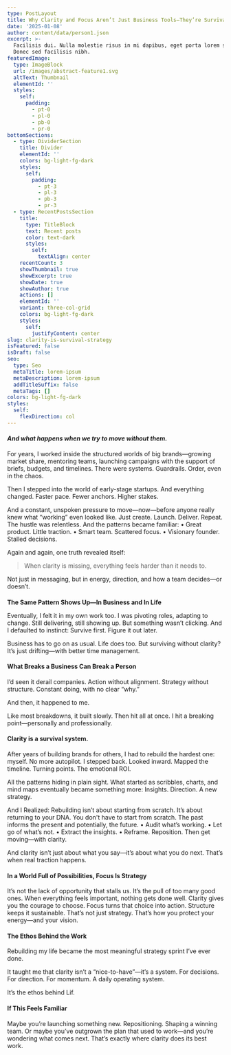 ```yaml
---
type: PostLayout
title: Why Clarity and Focus Aren’t Just Business Tools—They’re Survival Strategies
date: '2025-01-08'
author: content/data/person1.json
excerpt: >-
  Facilisis dui. Nulla molestie risus in mi dapibus, eget porta lorem semper.
  Donec sed facilisis nibh.
featuredImage:
  type: ImageBlock
  url: /images/abstract-feature1.svg
  altText: Thumbnail
  elementId: ''
  styles:
    self:
      padding:
        - pt-0
        - pl-0
        - pb-0
        - pr-0
bottomSections:
  - type: DividerSection
    title: Divider
    elementId: ''
    colors: bg-light-fg-dark
    styles:
      self:
        padding:
          - pt-3
          - pl-3
          - pb-3
          - pr-3
  - type: RecentPostsSection
    title:
      type: TitleBlock
      text: Recent posts
      color: text-dark
      styles:
        self:
          textAlign: center
    recentCount: 3
    showThumbnail: true
    showExcerpt: true
    showDate: true
    showAuthor: true
    actions: []
    elementId: ''
    variant: three-col-grid
    colors: bg-light-fg-dark
    styles:
      self:
        justifyContent: center
slug: clarity-is-survival-strategy
isFeatured: false
isDraft: false
seo:
  type: Seo
  metaTitle: lorem-ipsum
  metaDescription: lorem-ipsum
  addTitleSuffix: false
  metaTags: []
colors: bg-light-fg-dark
styles:
  self:
    flexDirection: col
---
```

#### *And what happens when we try to move without them.*

For years, I worked inside the structured worlds of big brands—growing market share, mentoring teams, launching campaigns with the support of briefs, budgets, and timelines.
There were systems. Guardrails. Order, even in the chaos.

Then I stepped into the world of early-stage startups. And everything changed.
Faster pace. Fewer anchors. Higher stakes.

And a constant, unspoken pressure to move—now—before anyone really knew what “working” even looked like.
Just create. Launch. Deliver. Repeat.
The hustle was relentless. And the patterns became familiar:
•	Great product. Little traction.
•	Smart team. Scattered focus.
•	Visionary founder. Stalled decisions.

Again and again, one truth revealed itself:

> When clarity is missing, everything feels harder than it needs to.

Not just in messaging, but in energy, direction, and how a team decides—or doesn’t.

####

**The Same Pattern Shows Up—In Business and In Life**

Eventually, I felt it in my own work too. I was pivoting roles, adapting to change. Still delivering, still showing up. But something wasn’t clicking.
And I defaulted to instinct: Survive first. Figure it out later.

Business has to go on as usual. Life does too.
But surviving without clarity? It’s just drifting—with better time management.

#### **What Breaks a Business Can Break a Person**

I’d seen it derail companies. Action without alignment. Strategy without structure. Constant doing, with no clear “why.”


And then, it happened to me. 

Like most breakdowns, it built slowly. Then hit all at once.
I hit a breaking point—personally and professionally.


#### **Clarity is a survival system.**


After years of building brands for others, I had to rebuild the hardest one: myself.
No more autopilot. I stepped back. Looked inward. Mapped the timeline. Turning points. The emotional ROI. 

All the patterns hiding in plain sight.
What started as scribbles, charts, and mind maps eventually became something more:
Insights. Direction. A new strategy.

And I Realized:
Rebuilding isn’t about starting from scratch. It’s about returning to your DNA.
You don't have to start from scratch. The past informs the present and potentially, the future.
•	Audit what’s working.
•	Let go of what’s not.
•	Extract the insights.
•	Reframe. Reposition.
Then get moving—with clarity.

And clarity isn’t just about what you say—it’s about what you do next. That’s when real traction happens.

#### **In a World Full of Possibilities, Focus Is Strategy**


It’s not the lack of opportunity that stalls us.
It’s the pull of too many good ones.
When everything feels important, nothing gets done well.
Clarity gives you the courage to choose.
Focus turns that choice into action.
Structure keeps it sustainable.
That’s not just strategy. That’s how you protect your energy—and your vision.


#### **The Ethos Behind the Work**


Rebuilding my life became the most meaningful strategy sprint I’ve ever done. 

It taught me that clarity isn’t a “nice-to-have”—it’s a system.
For decisions. For direction. For momentum. A daily operating system.

It’s the ethos behind Lif.


#### **If This Feels Familiar**


Maybe you’re launching something new. Repositioning. Shaping a winning team.
Or maybe you’ve outgrown the plan that used to work—and you’re wondering what comes next.
That’s exactly where clarity does its best work.
